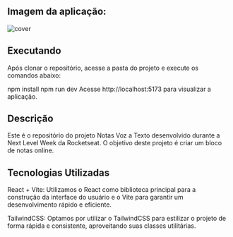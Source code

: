 ## Imagem da aplicação:

![cover](https://github.com/wendymillerr/bloco-de-notas/assets/77902118/afe9ade0-82d1-439a-bbc1-995583e5e818)

## Executando
Após clonar o repositório, acesse a pasta do projeto e execute os comandos abaixo:

npm install
npm run dev
Acesse http://localhost:5173 para visualizar a aplicação.

## Descrição
Este é o repositório do projeto Notas Voz a Texto desenvolvido durante a Next Level Week da Rocketseat. O objetivo deste projeto é criar um bloco de notas online.
## Tecnologias Utilizadas
React + Vite: Utilizamos o React como biblioteca principal para a construção da interface do usuário e o Vite para garantir um desenvolvimento rápido e eficiente.

TailwindCSS: Optamos por utilizar o TailwindCSS para estilizar o projeto de forma rápida e consistente, aproveitando suas classes utilitárias.


